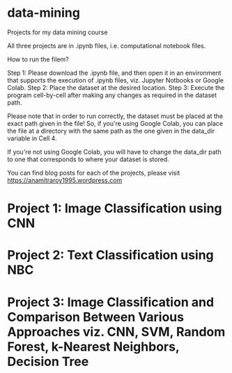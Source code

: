 # data-mining
Projects for my data mining course

All three projects are in .ipynb files, i.e. computational notebook files.

How to run the filem?

Step 1: Please download the .ipynb file, and then open it in an environment that supports the execution of .ipynb files, viz. Jupyter Notbooks or Google Colab.
Step 2: Place the dataset at the desired location.
Step 3: Execute the program cell-by-cell after making any changes as required in the dataset path.

Please note that in order to run correctly, the dataset must be placed at the exact path given in the file! So, if you're using Google Colab, you can place the file 
at a directory with the same path as the one given in the data_dir variable in Cell 4.

If you're not using Google Colab, you will have to change the data_dir path to one that corresponds to where your dataset is stored.

You can find blog posts for each of the projects, please visit https://anamitraroy1995.wordpress.com

# Project 1: Image Classification using CNN

# Project 2: Text Classification using NBC

# Project 3: Image Classification and Comparison Between Various Approaches viz. CNN, SVM, Random Forest, k-Nearest Neighbors, Decision Tree
